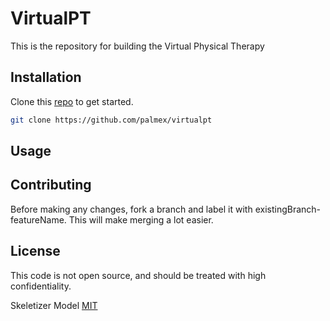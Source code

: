 # VirtualPT

This is the repository for building the Virtual Physical Therapy

## Installation

Clone this [repo](https://github.com/palmex/virtualpt) to get started.

```bash
git clone https://github.com/palmex/virtualpt
```

## Usage


## Contributing
Before making any changes, fork a branch and label it with existingBranch-featureName. This will make merging a lot easier. 

## License
This code is not open source, and should be treated with high confidentiality.

Skeletizer Model
[MIT](https://choosealicense.com/licenses/mit/)